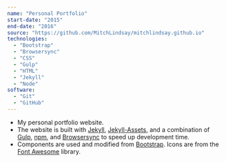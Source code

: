 ```yaml
---
name: "Personal Portfolio"
start-date: "2015"
end-date: "2016"
source: "https://github.com/MitchLindsay/mitchlindsay.github.io"
technologies:
  - "Bootstrap"
  - "Browsersync"
  - "CSS"
  - "Gulp"
  - "HTML"
  - "Jekyll"
  - "Node"
software:
  - "Git"
  - "GitHub"
---
```

+ My personal portfolio website.
+ The website is built with [Jekyll](http://jekyllrb.com/), [Jekyll-Assets](http://jekyll.github.io/jekyll-assets/), and a combination of [Gulp](http://gulpjs.com/), [npm](https://www.npmjs.com/), and [Browsersync](https://www.browsersync.io/) to speed up development time.
+ Components are used and modified from [Bootstrap](http://getbootstrap.com/). Icons are from the [Font Awesome](http://fontawesome.io/) library.
